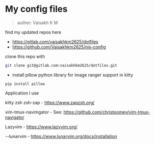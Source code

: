 # My config files
> auther: Vaisakh K M

find my updated repos here 
- https://gitlab.com/vaisakhkm2625/dotfiles
- https://github.com/Vaisakhkm2625/nix-config

clone this repo with
```sh
git clone git@gitlab.com:vaisakhkm2625/dotfiles.git 
```

- install pillow python library for image ranger support in kitty 
```
pip install pillow
```

Application I use

kitty
zsh
zsh-zap - https://www.zapzsh.org/

vim-tmux-navimgator - See: https://github.com/christoomey/vim-tmux-navigator

Lazyvim - https://www.lazyvim.org/


--lunarvim - https://www.lunarvim.org/docs/installation
